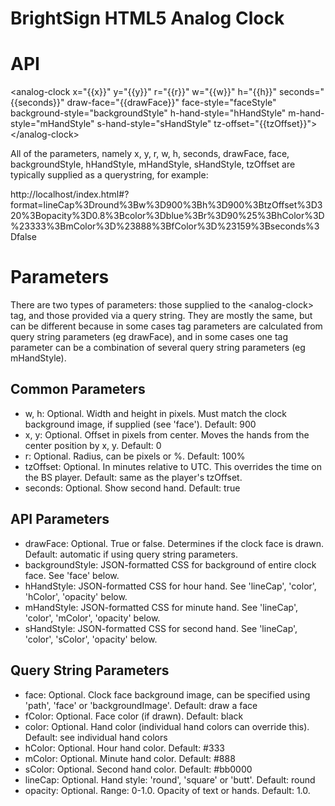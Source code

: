 BrightSign HTML5 Analog Clock
======================

# API
&lt;analog-clock x=&quot;{{x}}&quot; y=&quot;{{y}}&quot; r=&quot;{{r}}&quot; w=&quot;{{w}}&quot; h=&quot;{{h}}&quot; seconds=&quot;{{seconds}}&quot; draw-face=&quot;{{drawFace}}&quot;
              face-style=&quot;faceStyle&quot; background-style=&quot;backgroundStyle&quot;
              h-hand-style=&quot;hHandStyle&quot;
              m-hand-style=&quot;mHandStyle&quot; s-hand-style=&quot;sHandStyle&quot; tz-offset=&quot;{{tzOffset}}&quot;&gt;&lt;/analog-clock&gt;


All of the parameters, namely x, y, r, w, h, seconds, drawFace, face, backgroundStyle, hHandStyle, mHandStyle, sHandStyle, tzOffset are typically supplied as a querystring, for example:

http://localhost/index.html#?format=lineCap%3Dround%3Bw%3D900%3Bh%3D900%3BtzOffset%3D320%3Bopacity%3D0.8%3Bcolor%3Dblue%3Br%3D90%25%3BhColor%3D%23333%3BmColor%3D%23888%3BfColor%3D%23159%3Bseconds%3Dfalse

# Parameters
There are two types of parameters: those supplied to the &lt;analog-clock&gt; tag, and those provided via a query string.
They are mostly the same, but can be different because in some cases tag parameters are calculated from query string
parameters (eg drawFace), and in some cases one tag parameter can be a combination of several query string
parameters (eg mHandStyle).

## Common Parameters

- w, h: Optional. Width and height in pixels. Must match the clock background image, if supplied (see 'face'). Default: 900
- x, y: Optional. Offset in pixels from center. Moves the hands from the center position by x, y. Default: 0
- r: Optional. Radius, can be pixels or %. Default: 100%
- tzOffset: Optional. In minutes relative to UTC. This overrides the time on the BS player. Default: same as the player's tzOffset.
- seconds: Optional. Show second hand. Default: true

## API Parameters

- drawFace: Optional. True or false. Determines if the clock face is drawn. Default: automatic if using query string parameters.
- backgroundStyle: JSON-formatted CSS for background of entire clock face. See 'face' below.
- hHandStyle: JSON-formatted CSS for hour hand. See 'lineCap', 'color', 'hColor', 'opacity' below.
- mHandStyle: JSON-formatted CSS for minute hand. See 'lineCap', 'color', 'mColor', 'opacity' below.
- sHandStyle: JSON-formatted CSS for second hand. See 'lineCap', 'color', 'sColor', 'opacity' below.

## Query String Parameters

- face: Optional. Clock face background image, can be specified using 'path', 'face' or 'backgroundImage'. Default: draw a face
- fColor: Optional. Face color (if drawn). Default: black
- color: Optional. Hand color (individual hand colors can override this). Default: see individual hand colors
- hColor: Optional. Hour hand color. Default: #333
- mColor: Optional. Minute hand color. Default: #888
- sColor: Optional. Second hand color. Default: #bb0000
- lineCap: Optional. Hand style: 'round', 'square' or 'butt'. Default: round
- opacity: Optional. Range: 0-1.0. Opacity of text or hands. Default: 1.0.

